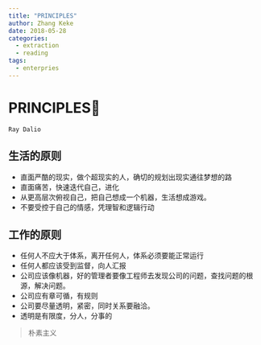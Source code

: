 ```yaml
---
title: "PRINCIPLES"
author: Zhang Keke
date: 2018-05-28
categories:
  - extraction
  - reading
tags:
  - enterpries
---
```


# PRINCIPLES🦉

`Ray Dalio`

## 生活的原则
* 直面严酷的现实，做个超现实的人，确切的规划出现实通往梦想的路
* 直面痛苦，快速迭代自己，进化
* 从更高层次俯视自己，把自己想成一个机器，生活想成游戏。
* 不要受控于自己的情感，凭理智和逻辑行动


## 工作的原则
* 任何人不应大于体系，离开任何人，体系必须要能正常运行
* 任何人都应该受到监督，向人汇报
* 公司应该像机器，好的管理者要像工程师去发现公司的问题，查找问题的根源，解决问题。
* 公司应有章可循，有规则
* 公司要尽量透明，紧密，同时关系要融洽。
* 透明是有限度，分人，分事的


> 朴素主义


